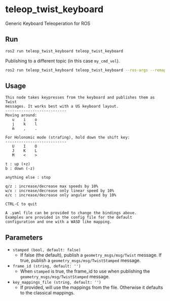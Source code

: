# teleop_twist_keyboard
Generic Keyboard Teleoperation for ROS

## Run

```sh
ros2 run teleop_twist_keyboard teleop_twist_keyboard
```

Publishing to a different topic (in this case `my_cmd_vel`).
```sh
ros2 run teleop_twist_keyboard teleop_twist_keyboard --ros-args --remap cmd_vel:=my_cmd_vel
```

## Usage

```
This node takes keypresses from the keyboard and publishes them as Twist
messages. It works best with a US keyboard layout.
---------------------------
Moving around:
   u    i    o
   j    k    l
   m    ,    .

For Holonomic mode (strafing), hold down the shift key:
---------------------------
   U    I    O
   J    K    L
   M    <    >

t : up (+z)
b : down (-z)

anything else : stop

q/z : increase/decrease max speeds by 10%
w/x : increase/decrease only linear speed by 10%
e/c : increase/decrease only angular speed by 10%

CTRL-C to quit

A .yaml file can be provided to change the bindings above.
Examples are provided in the config file for the default
configuration and one with a WASD like mapping.

```

## Parameters
- `stamped (bool, default: false)`
  - If false (the default), publish a `geometry_msgs/msg/Twist` message.  If true, publish a `geometry_msgs/msg/TwistStamped` message.
- `frame_id (string, default: '')`
  - When `stamped` is true, the frame_id to use when publishing the `geometry_msgs/msg/TwistStamped` message.
- `key_mappings_file (string, default: '')`
  - If provided, will use the mappings from the file. Otherwise it defaults to the classical mappings.
